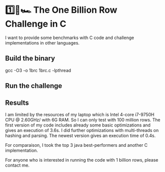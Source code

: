# 1️⃣🐝🏎️ The One Billion Row Challenge in C
I want to provide some benchmarks with C code and challenge implementations in other languages.

## Build the binary
gcc -O3 -o 1brc 1brc.c -lpthread

## Run the challenge

## Results
I am limited by the resources of my laptop which is Intel 4-core i7-9750H CPU @ 2.60GHz/ with 6G RAM. So I can only test with 100 million rows.
The first version of my code includes already some basic optimizations and gives an execution of 3.6s. I did further optimizations with multi-threads
on hashing and parsing. The newest version gives an execution time of 0.4s.

For comparaison, I took the top 3 java best-performers and another C implementation.

For anyone who is interested in running the code with 1 billion rows, please contact me.
